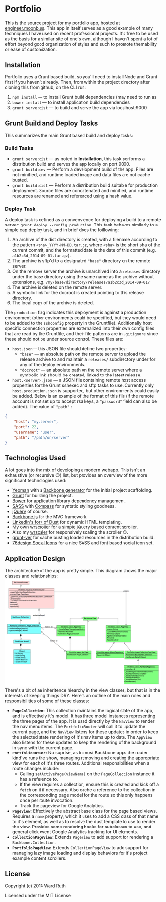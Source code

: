 # Portfolio
This is the source project for my portfolio app, hosted at [engineer.moonb.us](http://engineer.moonb.us). This app in itself serves  as a good example of many techniques I have used on recent professional projects. It's free to be used as the basis for a similar site of one's own, although I haven't spent a lot of effort beyond good organization of styles and such to promote themability or ease of customization.
## Installation
Portfolio uses a Grunt based build, so you'll need to install Node and Grunt first if you haven't already. Then, from within the project directory after cloning this from github, on the CLI run:

1. `npm install` — to install Grunt build dependencies (may need to run as 
2. `bower install` — to install application build dependencies
3. `grunt serve:dist` — to build and serve the app via localhost:9000

## Grunt Build and Deploy Tasks
This summarizes the main Grunt based build and deploy tasks:
### Build Tasks
* `grunt serve:dist` — as noted in **Installation**, this task performs a distribution build and serves the app locally on port 9000.
* `grunt build:dev` — Perform a development build of the app. Files are not minified, and runtime loaded image and data files are not cache busted.
* `grunt build:dist` — Perform a distribution build suitable for production deployment. Source files are concatenated and minified, and runtime resources are renamed and referenced using a hash value.

### Deploy Task
A deploy task is defined as a convenvience for deploying a build to a remote server: `grunt deploy --config production`. This task behaves similarly to a simple cap deploy task, and in brief does the foillowing:

1. An archive of the dist directory is created, with a filename according to the pattern `<sha>_YYYY-MM-DD.tar.gz`, where `<sha>` is the short sha of the current commit, and the formatted date is the date of this commit (e.g. `a1b2c3d_2014-09-01.tar.gz`).
2. The archive is sftp'd to a designated `"base"` directory on the remote server.
3. On the remove server the archive is unarchived into a `releases` directory under the base directory using the same name as the archive without extensions, e.g. `/my/base/directory/releases/a1b2c3d_2014-09-01/`
4. The archive is deleted on the remote server.
5. A symbolic link for the docroot is created pointing to this release directory.
6. The local copy of the archive is deleted.

The `production` flag indicates this deployment is against a production environment (other environments could be specified, but they would need to be added to the `sshconfig` property in the Gruntfile). Additionally host specific connection properties are externalized into their own config files that are read by the Gruntfile, and their file patterns are in `.gitignore` since these should not be under source control. These files are:
* `host.json`— this JSON file should define two properties:
	* `"base"` — an absolute path on the remote server to upload the release archive to and maintain a `releases/` subdirectory under for any of the deploy environments.
	* `"docroot"` — an absolute path on the remote server where a symbolic link should be created, linked to the latest release.
* `host.<server>.json` — a JSON file containing remote host access properties for the Grunt sshexec and sftp tasks to use. Currently only `host.production.json` is supported, but other environments could easily be added. Below is an example of the format of this file (if the remote account is not set up to accept rsa keys, a `"password"` field can also be added). The value of `"path"` :

```JSON
{
    "host": "my.server",
    "port": 22,
    "username": "user",
    "path": "/path/on/server"
}
```

## Technologies Used
A lot goes into the mix of developing a modern webapp. This isn't an exhaustive (or recursive :wink:) list, but provides an overview of the more significant technologies used:

* [Yeoman](http://yeoman.io/) with a [Backbone generator](https://github.com/yeoman/generator-backbone) for the initial project scaffolding.
* [Grunt](http://gruntjs.com/) for building the project.
* [Bower](http://bower.io/) for application library dependency management.
* [SASS](http://sass-lang.com/) with [Compass](http://compass-style.org/install/) for syntatic styling goodness.
* [jQuery](http://jquery.com/) of course.
* [Backbone.js](http://backbonejs.org/) for the MVC framework.
* [LinkedIn's fork of Dust](https://github.com/linkedin/dustjs) for dynamic HTML templating.
* My own [wrscroller](https://github.com/wruth/wrscroller) for a simple jQuery based content scroller.
* Also my [wrscaler](https://github.com/wruth/wrscaler) for responsively scaling the scroller :wink:.
* [grunt-ver](https://github.com/chrisdanford/grunt-ver) for cache busting loaded resources in the distribution build.
* [76design Social Icons](https://github.com/76design/76d-social-icons) for a nice SASS and font based social icon set.

## Application Design
The architecture of the app is pretty simple. This diagram shows the major classes and relationships:
![Class Diagram](uml/class_diagram.png?raw=true "Portfolio Class Diagram")
There's a bit of an inheritence hiearchy in the view classes, but that is in the interests of keeping things DRY. Here's an outline of the main roles and responsibilities of some of these classes:

* **`PageCollection`:**  This collection maintains the logical state of the app, and is effectively it's model. It has three model instances representing the three pages of the app. It is used directly by the `NavView` to render the nav menu items. The `PortfolioRouter` will call it to update the current page, and the `NavView` listens for these updates in order to keep the selected state rendering of it's nav items up to date. The `AppView` also listens for these updates to keep the rendering of the background in sync with the current page.
* **`PortfolioRotuer`:**  No suprise, as in most Backbone apps the router kind've runs the show, managing removing and creating the appropriate view for each of it's three routes. Additional responsibilities when a route changes include:
	* Calling `setActivePage(viewName)` on the `PageCollection` instance it has a reference to.
	* If the view requires a collection, ensure this is created and kick off a `fetch` on it if necessary. Also cache a reference to the collection in the corresponding page model for the route so this only happens once per route invocation.
	* Track the pageview for Google Analytics.
* **`PageView`:**  Effectively the abstract base class for the page based views. Requires a `name` property, which it uses to add a CSS class of that name to it's element, as well as to resolve the dust template to use to render the view. Provides some rendering hooks for subclasses to use, and general click event Google Analytics tracking for UI elements.
* **`CollectionPageView`:**  Extends `PageView` to add support for rendering a `Backbone.Collection`.
* **`PortfolioPageView`:** Extends `CollectionPageView` to add support for managing lazy image loading and display behaviors for it's project example content scrollers.




## License
Copyright (c) 2014 Ward Ruth

Licensed under the MIT License